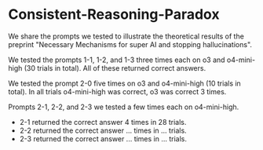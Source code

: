 # Consistent-Reasoning-Paradox
We share the prompts we tested to illustrate the theoretical results of the preprint "Necessary Mechanisms for super AI and stopping hallucinations".

We tested the prompts 1-1, 1-2, and 1-3 three times each on o3 and o4-mini-high (30 trials in total). All of these returned correct answers.

We tested the prompt 2-0 five times on o3 and o4-mini-high (10 trials in total). In all trials o4-mini-high was correct, o3 was correct 3 times.

Prompts 2-1, 2-2, and 2-3 we tested a few times each on o4-mini-high. 
- 2-1 returned the correct answer 4 times in 28 trials.
- 2-2 returned the correct answer ... times in ... trials.
- 2-3 returned the correct answer ... times in ... trials.
